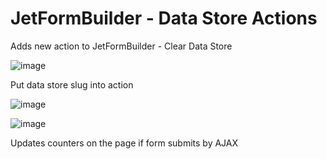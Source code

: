 # JetFormBuilder - Data Store Actions

Adds new action to JetFormBuilder - Clear Data Store

![image](https://github.com/ihslimn/jet-form-builder-data-store-actions/assets/57287929/d520fbfd-ac6c-4277-a2b9-6096b987a859)

Put data store slug into action 

![image](https://github.com/ihslimn/jet-form-builder-data-store-actions/assets/57287929/9917835a-3071-4dd1-8203-de4685a2bc7f)

![image](https://github.com/ihslimn/jet-form-builder-data-store-actions/assets/57287929/21fe9209-564e-4a77-96d0-f47fc3a381ea)

Updates counters on the page if form submits by AJAX
